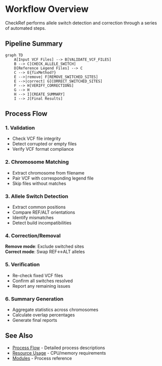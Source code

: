 # Workflow Overview

CheckRef performs allele switch detection and correction through a series of automated steps.

## Pipeline Summary

```mermaid
graph TD
    A[Input VCF Files] --> B[VALIDATE_VCF_FILES]
    B --> C[CHECK_ALLELE_SWITCH]
    D[Reference Legend Files] --> C
    C --> E{fixMethod?}
    E -->|remove| F[REMOVE_SWITCHED_SITES]
    E -->|correct| G[CORRECT_SWITCHED_SITES]
    F --> H[VERIFY_CORRECTIONS]
    G --> H
    H --> I[CREATE_SUMMARY]
    I --> J[Final Results]
```

## Process Flow

### 1. Validation
- Check VCF file integrity
- Detect corrupted or empty files
- Verify VCF format compliance

### 2. Chromosome Matching
- Extract chromosome from filename
- Pair VCF with corresponding legend file
- Skip files without matches

### 3. Allele Switch Detection
- Extract common positions
- Compare REF/ALT orientations
- Identify mismatches
- Detect build incompatibilities

### 4. Correction/Removal
**Remove mode**: Exclude switched sites  
**Correct mode**: Swap REF↔ALT alleles

### 5. Verification
- Re-check fixed VCF files
- Confirm all switches resolved
- Report any remaining issues

### 6. Summary Generation
- Aggregate statistics across chromosomes
- Calculate overlap percentages
- Generate final reports

## See Also

- [Process Flow](/workflow/process-flow) - Detailed process descriptions
- [Resource Usage](/workflow/resources) - CPU/memory requirements
- [Modules](/api/modules) - Process reference
